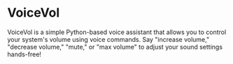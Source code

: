 # VoiceVol
VoiceVol is a simple Python-based voice assistant that allows you to control your system's volume using voice commands. Say "increase volume," "decrease volume," "mute," or "max volume" to adjust your sound settings hands-free!
